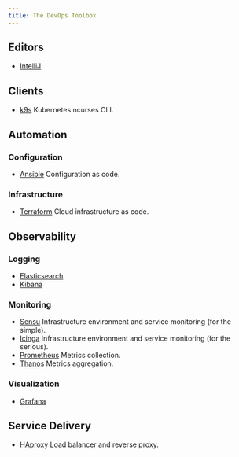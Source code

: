 ```yaml
---
title: The DevOps Toolbox
---
```



## Editors

* [IntelliJ](https://jetbrains.com)

## Clients

* [k9s](https://k9scli.io) Kubernetes ncurses CLI.


## Automation

### Configuration
* [Ansible](https://ansible.com) Configuration as code.

### Infrastructure
* [Terraform](https://terraform.io) Cloud infrastructure as code.

## Observability

### Logging

* [Elasticsearch](https://www.elastic.co/elasticsearch)
* [Kibana](https://www.elastic.co/kibana)

### Monitoring

* [Sensu](http://sensu.io) Infrastructure environment and service monitoring (for the simple).
* [Icinga](https://icinga.com) Infrastructure environment and service monitoring (for the serious).
* [Prometheus](https://prometheus.io) Metrics collection.
* [Thanos](https://thanos.io) Metrics aggregation.

### Visualization

* [Grafana](https://grafana.com)

## Service Delivery

* [HAproxy](https://haproxy.com) Load balancer and reverse proxy.
